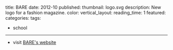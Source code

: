 title: BARE
date: 2012-10
published:
thumbnail: logo.svg
description: New logo for a fashion magazine.
color:
vertical_layout:
reading_time: 1
featured:
categories:
tags:
- school
---

- visit [BARE's website](http://www.baremagazine.org/)
